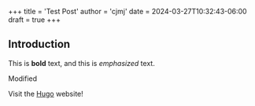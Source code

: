 +++
title = 'Test Post'
author = 'cjmj'
date = 2024-03-27T10:32:43-06:00
draft = true
+++
## Introduction

This is **bold** text, and this is *emphasized* text.

Modified

Visit the [Hugo](https://gohugo.io) website!
